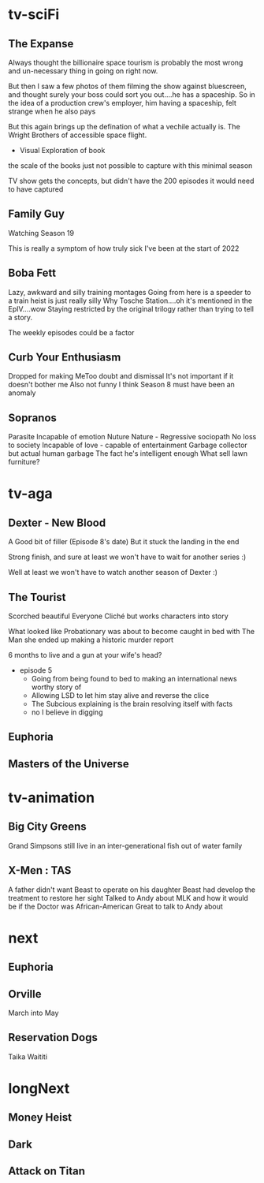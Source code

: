 # tv-sciFi

## The Expanse
Always thought the billionaire space tourism is probably the most wrong and un-necessary thing in going on right now.

But then I saw a few photos of them filming the show against bluescreen, and thought surely your boss could sort you out....he has a spaceship. So in the idea of a production crew's employer, him having a spaceship, felt strange when he also pays 

But this again brings up the defination of what a vechile actually is. The Wright Brothers of accessible space flight. 

- Visual Exploration of book

the scale of the books just not possible to capture with this minimal season

TV show gets the concepts, but didn't have the 200 episodes it would need to have captured

 
## Family Guy
Watching Season 19

This is really a symptom of how truly sick I've been at the start of 2022

## Boba Fett
Lazy, awkward and silly training montages
Going from here is a speeder to a train heist is just really silly 
Why Tosche Station....oh it's mentioned in the EpIV....wow
Staying restricted by the original trilogy rather than trying to tell a story.

The weekly episodes could be a factor

## Curb Your Enthusiasm
Dropped for making MeToo doubt and dismissal
It's not important if it doesn't bother me
Also not funny
I think Season 8 must have been an anomaly 

## Sopranos
Parasite
Incapable of emotion
Nuture Nature - Regressive sociopath
No loss to society
Incapable of love - capable of entertainment
Garbage collector but actual human garbage
The fact he's intelligent enough
What sell lawn furniture?

# tv-aga

## Dexter - New Blood 
A Good bit of filler (Episode 8's date)
But it stuck the landing in the end

Strong finish, and sure at least we won't have to wait for another series :)

Well at least we won't have to watch another season of Dexter :)

## The Tourist
Scorched beautiful 
Everyone
Cliché but works characters into story

What looked like Probationary was about to become caught in bed with The Man she ended up making a historic murder report

6 months to live and a gun at your wife's head?

- episode 5
	- Going from being found to bed to making an international news worthy story of
	- Allowing LSD to let him stay alive and reverse the clice
	- The Subcious explaining is the brain resolving itself with facts
	- no I believe in digging

## Euphoria



## Masters of the Universe
# tv-animation
## Big City Greens
Grand Simpsons still live in an inter-generational fish out of water family

## X-Men : TAS
A father didn't want Beast to operate on his daughter
Beast had develop the treatment to restore her sight
Talked to Andy about MLK and how it would be if the Doctor was African-American
Great to talk to Andy about 



# next
## Euphoria

## Orville
March into May

## Reservation Dogs 
Taika Waititi


# longNext
## Money Heist

## Dark 

## Attack on Titan
